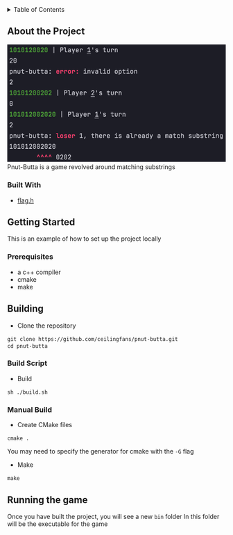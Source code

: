 <details>
    <summary>Table of Contents</summary>
    <ol>
        <li>
            <a href="#about-the-project">About the Project</a>
            <ul>
                <li><a href="#built-with">Built With</a></li>
            </ul>
        </li>
        <li>
            <a href="#getting-started">Getting Started</a>
            <ul>
                <li><a href="prerequisites">Prerequisites</a></li>
            </ul>
        </li>
        <li>
            <a href="#building">Building</a>
            <ul>
                <li><a href="#build-script">Build Script</a></li>
                <li><a href=#"manual-build">Manual Build</a></li>
            </ul>
        </li>
        <li><a href="#running-the-game">Running the Game</a></li>
    </ol>
</details>

## About the Project
![Game](https://github.com/ceilingfans/pnut-butta/blob/main/img/game.png?raw=true)
Pnut-Butta is a game revolved around matching substrings

### Built With 
* [flag.h](https://github.com/tsoding/flag.h)

## Getting Started
This is an example of how to set up the project locally

### Prerequisites
* a c++ compiler
* cmake
* make

## Building 
* Clone the repository
```shell
git clone https://github.com/ceilingfans/pnut-butta.git
cd pnut-butta
```

### Build Script
* Build
```shell
sh ./build.sh
```

### Manual Build
* Create CMake files
```shell
cmake .
```
You may need to specify the generator for cmake with the `-G` flag

* Make
```shell
make
```

## Running the game
Once you have built the project, you will see a new `bin` folder
In this folder will be the executable for the game
